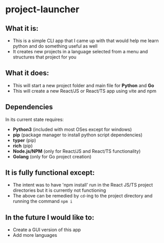 # project-launcher

## What it is:
- This is a simple CLI app that I came up with that would help me learn python and do something useful as well
- It creates new projects in a language selected from a menu and structures that project for you

## What it does:
- This will start a new project folder and main file for **Python** and **Go**</b>
- This will create a new React/JS or React/TS app using vite and npm

## Dependencies
In its current state requires:
- **Python3** (included with most OSes except for windows)
- **pip** (package manager to install python script dependencies)
- **typer** (pip)
- **rich** (pip)
- **Node.js/NPM** (only for React/JS and React/TS functionality)
- **Golang** (only for Go project creation)

## It is fully functional except:
- The intent was to have 'npm install' run in the React JS/TS project directories but it is currently not functioning
- The above can be remedied by `cd`-ing to the project directory and running the command `npm i`

## In the future I would like to:
- Create a GUI version of this app
- Add more languages
